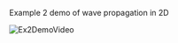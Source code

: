 Example 2 demo of wave propagation in 2D


![Ex2DemoVideo](https://github.com/user-attachments/assets/00913764-b97e-45a0-9606-deb60c9caa85)
